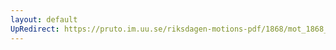 ```yaml
---
layout: default
UpRedirect: https://pruto.im.uu.se/riksdagen-motions-pdf/1868/mot_1868__ak__237/mot_1868__ak__237-006.pdf
---
```

